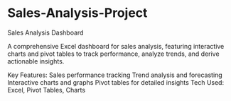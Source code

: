 # Sales-Analysis-Project

Sales Analysis Dashboard

A comprehensive Excel dashboard for sales analysis, featuring interactive charts and pivot tables to track performance, analyze trends, and derive actionable insights.

Key Features:
Sales performance tracking
Trend analysis and forecasting
Interactive charts and graphs
Pivot tables for detailed insights
Tech Used: Excel, Pivot Tables, Charts
